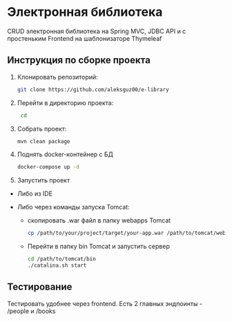 # Электронная библиотека

CRUD электронная библиотека на Spring MVC, JDBC API и с простеньким Frontend на шаблонизаторе Thymeleaf

## Инструкция по сборке проекта

1. Клонировать репозиторий:
   ```bash
   git clone https://github.com/aleksguz00/e-library

2. Перейти в директорию проекта:
   ```bash
    cd

3. Собрать проект:
   ```bash
   mvn clean package

4. Поднять docker-контейнер с БД
   ```bash
   docker-compose up -d

5. Запустить проект
- Либо из IDE
- Либо через команды запуска Tomcat:

  - скопировать .war файл в папку webapps Tomcat
      ```bash
      cp /path/to/your/project/target/your-app.war /path/to/tomcat/webapps/
    
  - Перейти в папку bin Tomcat и запустить сервер 
      ```bash 
      cd /path/to/tomcat/bin
      ./catalina.sh start

## Тестирование

Тестировать удобнее через frontend. Есть 2 главных эндпоинты - /people и /books